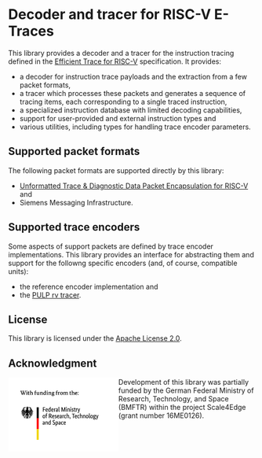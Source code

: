 # Decoder and tracer for RISC-V E-Traces

This library provides a decoder and a tracer for the instruction tracing
defined in the [Efficient Trace for RISC-V](https://github.com/riscv-non-isa/riscv-trace-spec/)
specification. It provides:
* a decoder for instruction trace payloads and the extraction from a few packet
  formats,
* a tracer which processes these packets and generates a sequence of tracing
  items, each corresponding to a single traced instruction,
* a specialized instruction database with limited decoding capabilities,
* support for user-provided and external instruction types and
* various utilities, including types for handling trace encoder parameters.

## Supported packet formats

The following packet formats are supported directly by this library:

* [Unformatted Trace & Diagnostic Data Packet Encapsulation for
  RISC-V](https://github.com/riscv-non-isa/e-trace-encap/) and
* Siemens Messaging Infrastructure.

## Supported trace encoders

Some aspects of support packets are defined by trace encoder implementations.
This library provides an interface for abstracting them and support for the
followng specific encoders (and, of course, compatible units):
* the reference encoder implementation and
* the [PULP rv tracer](https://github.com/pulp-platform/rv_tracer).

## License

This library is licensed under the [Apache License 2.0](./LICENSE).

## Acknowledgment

<img src="./doc/BMFTR_sponsored.jpg" alt="drawing" height="150" align="left">

Development of this library was partially funded by the German Federal Ministry
of Research, Technology, and Space (BMFTR) within the project Scale4Edge (grant
number 16ME0126).
